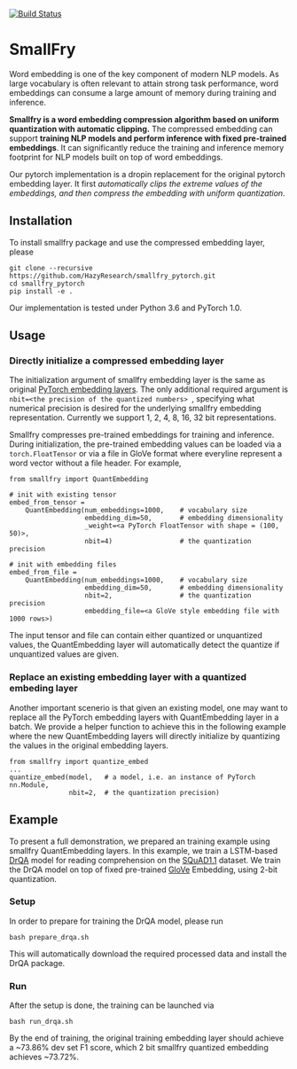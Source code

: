 [![Build Status](https://travis-ci.com/HazyResearch/smallfry.svg?token=DY2tqn6MMHmNqLqricH4&branch=master)](https://travis-ci.com/HazyResearch/smallfry_pytorch)

# SmallFry
Word embedding is one of the key component of modern NLP models. As large vocabulary is often relevant to attain strong task performance, word embeddings can consume a large amount of memory during training and inference. 

**Smallfry is a word embedding compression algorithm based on uniform quantization with automatic clipping.** The compressed embedding can support **training NLP models and perform inference with fixed pre-trained embeddings**. It can significantly reduce the training and inference memory footprint for NLP models built on top of word embeddings.

Our pytorch implementation is a dropin replacement for the original pytorch embedding layer. It first _automatically clips the extreme values of the embeddings, and then compress the embedding with uniform quantization_.

## Installation
To install smallfry package and use the compressed embedding layer, please
```
git clone --recursive https://github.com/HazyResearch/smallfry_pytorch.git
cd smallfry_pytorch
pip install -e .
```
Our implementation is tested under Python 3.6 and PyTorch 1.0.

## Usage
### Directly initialize a compressed embedding layer
The initialization argument of smallfry embedding layer is the same as original [PyTorch embedding layers](https://pytorch.org/docs/stable/nn.html#embedding). The only additional required argument is ```nbit=<the precision of the quantized numbers> ```, specifying what numerical precision is desired for the underlying smallfry embedding representation. Currently we support 1, 2, 4, 8, 16, 32 bit representations.  

Smallfry compresses pre-trained embeddings for training and inference. During initialization, the pre-trained embedding values can be loaded via a ```torch.FloatTensor``` or via a file in GloVe format where everyline represent a word vector without a file header. For example,

```
from smallfry import QuantEmbedding

# init with existing tensor
embed_from_tensor = 
    QuantEmbedding(num_embeddings=1000,    # vocabulary size
                   embedding_dim=50,       # embedding dimensionality
                   _weight=<a PyTorch FloatTensor with shape = (100, 50)>, 
                   nbit=4)                 # the quantization precision

# init with embedding files
embed_from_file = 
    QuantEmbedding(num_embeddings=1000,    # vocabulary size
                   embedding_dim=50,       # embedding dimensionality
                   nbit=2,                 # the quantization precision
                   embedding_file=<a GloVe style embedding file with 1000 rows>) 
```
The input tensor and file can contain either quantized or unquantized values, the QuantEmbedding layer will automatically detect the quantize if unquantized values are given.

### Replace an existing embedding layer with a quantized embeding layer
Another important scenerio is that given an existing model, one may want to replace all the PyTorch embedding layers with QuantEmbedding layer in a batch. We provide a helper function to achieve this in the following example where the new QuantEmbedding layers will directly initialize by quantizing the values in the original embedding layers.

```
from smallfry import quantize_embed
...
quantize_embed(model,   # a model, i.e. an instance of PyTorch nn.Module,
               nbit=2,  # the quantization precision)
```

## Example
To present a full demonstration, we prepared an training example using smallfry QuantEmbedding layers. In this example, we train a LSTM-based [DrQA](https://github.com/facebookresearch/DrQA) model for reading comprehension on the [SQuAD1.1](https://rajpurkar.github.io/SQuAD-explorer/) dataset. We train the DrQA model on top of fixed pre-trained [GloVe](https://nlp.stanford.edu/projects/glove/) Embedding, using 2-bit quantization. 

### Setup
In order to prepare for training the DrQA model, please run
```
bash prepare_drqa.sh
```
This will automatically download the required processed data and install the DrQA package.

### Run
After the setup is done, the training can be launched via
```
bash run_drqa.sh
```
By the end of training, the original training embedding layer should achieve a ~73.86% dev set F1 score, which 2 bit smallfry quantized embedding achieves ~73.72%.
